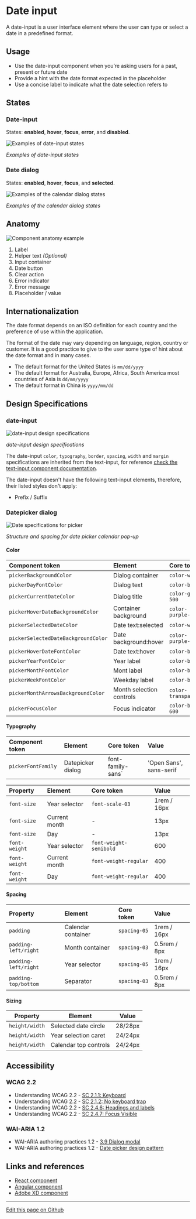# Date input

A date-input is a user interface element where the user can type or select a date in a predefined format. 

## Usage

* Use the date-input component when you’re asking users for a past, present or future date
* Provide a hint with the date format expected in the placeholder
* Use a concise label to indicate what the date selection refers to

## States

### Date-input

States: **enabled**, **hover**, **focus**, **error**, and **disabled**.

![Examples of date-input states](images/input_date_states.png)

_Examples of date-input states_

### Date dialog

States: **enabled**, **hover**, **focus**, and **selected**.

![Examples of the calendar dialog states](images/date_popup.png)

_Examples of the calendar dialog states_

## Anatomy

![Component anatomy example](images/input_date_anatomy.png)

1. Label
2. Helper text _(Optional)_
3. Input container
4. Date button
5. Clear action
6. Error indicator
7. Error message
8. Placeholder / value

## Internationalization

The date format depends on an ISO definition for each country and the preference of use within the application.

The format of the date may vary depending on language, region, country or customer. It is a good practice to give to the user some type of hint about the date format and in many cases.

* The default format for the United States is `mm/dd/yyyy`
* The default format for Australia, Europe, Africa, South America most countries of Asia is `dd/mm/yyyy`
* The default format in China is `yyyy/mm/dd`

## Design Specifications

### date-input

![date-input design specifications](images/input_date_specs.png)

_date-input design specifications_

The date-input `color`, `typography`, `border`, `spacing`, `width` and `margin` specifications are inherited from the text-input, for reference [check the text-input component documentation](https://developer.dxc.com/design/guidelines/components/text-input). 

The date-input doesn't have the following text-input elements, therefore, their listed styles don't apply:

* Prefix / Suffix


### Datepicker dialog

![Date specifications for picker](images/date_popup_specs.png)

_Structure and spacing for date picker calendar pop-up_

#### Color

| Component token                        | Element                        | Core token                   | Value         |
| :------------------------------------- | :----------------------------- | :--------------------------- | :------------ |
| `pickerBackgroundColor`                | Dialog container               | `color-white`                | #ffffff       | 
| `pickerDayFontColor`                   | Dialog text                    | `color-black`                | #000000       | 
| `pickerCurrentDateColor`               | Dialog title                   | `color-grey-500`             | #999999       | 
| `pickerHoverDateBackgroundColor`       | Container background           | `color-purple-200`           | #e5d5f6       | 
| `pickerSelectedDateColor`              | Date text:selected             | `color-white`                | #ffffff       | 
| `pickerSelectedDateBackgroundColor`    | Date background:hover          | `color-purple-700`           | #5f249f       | 
| `pickerHoverDateFontColor`             | Date text:hover                | `color-black`                | #000000       | 
| `pickerYearFontColor`                  | Year label                     | `color-black`                | #000000       | 
| `pickerMonthFontColor`                 | Mont label                     | `color-black`                | #000000       | 
| `pickerWeekFontColor`                  | Weekday label                  | `color-black`                | #000000       | 
| `pickerMonthArrowsBackgroundColor`     | Month selection controls       | `color-transparent`          | transparent   |  
| `pickerFocusColor`                     | Focus indicator                | `color-blue-600`             | #0095ff       | 


#### Typography

| Component token           | Element                        | Core token                   | Value                   |
| :------------------------ | :----------------------------- | :--------------------------- | :---------------------- |
| `pickerFontFamily`        | Datepicker dialog              | font-family-sans`            | 'Open Sans', sans-serif |

| Property                      | Element          | Core token              | Value        |
| :---------------------------- | :--------------- | :---------------------- | :----------- |
| `font-size`                   |  Year selector   | `font-scale-03`         | 1rem / 16px  |
| `font-size`                   |  Current month   | -                       | 13px         |
| `font-size`                   |  Day             | -                       | 13px         |
| `font-weight`                 |  Year selector   | `font-weight-semibold`  | 600          |
| `font-weight`                 |  Current month   | `font-weight-regular`   | 400          |
| `font-weight`                 |  Day             | `font-weight-regular`   | 400          |

#### Spacing

| Property                      | Element               | Core token      | Value            |
| :---------------------------- | :-------------------- | :-------------- | :--------------- |
| `padding`                     |  Calendar container   | `spacing-05`    | 1rem / 16px      |
| `padding-left/right`          |  Month container      | `spacing-03`    | 0.5rem / 8px     |
| `padding-left/right`          |  Year selector        | `spacing-05`    | 1rem / 16px      |
| `padding-top/bottom`          |  Separator            | `spacing-03`    | 0.5rem / 8px     |

#### Sizing

| Property                      | Element                |  Value      |
| ----------------------------- | ----------------       | ----------- |
| `height/width`                |  Selected date circle  |   28/28px   |
| `height/width`                |  Year selection caret  |   24/24px   |
| `height/width`                |  Calendar top controls |   24/24px   |


## Accessibility

### WCAG 2.2

* Understanding WCAG 2.2 - [SC 2.1.1: Keyboard](https://www.w3.org/WAI/WCAG22/Understanding/keyboard)
* Understanding WCAG 2.2 - [SC 2.1.2: No keyboard trap](https://www.w3.org/WAI/WCAG22/Understanding/no-keyboard-trap)
* Understanding WCAG 2.2 - [SC 2.4.6: Headings and labels](https://www.w3.org/WAI/WCAG22/Understanding/headings-and-labels)
* Understanding WCAG 2.2 - [SC 2.4.7: Focus Visible](https://www.w3.org/WAI/WCAG22/Understanding/focus-visible)


### WAI-ARIA 1.2

* WAI-ARIA authoring practices 1.2 - [3.9 Dialog modal](https://www.w3.org/TR/wai-aria-practices-1.2/#dialog_modal)
* WAI-ARIA authoring practices 1.2 - [Date picker design pattern](https://www.w3.org/TR/wai-aria-practices/examples/dialog-modal/datepicker-dialog.html)


## Links and references

* [React component](https://developer.dxc.com/tools/react/next/#/components/dateInput)
* [Angular component](https://developer.dxc.com/tools/angular/next/#/components/dateInput)
* [Adobe XD component](https://xd.adobe.com/view/8da8ab12-b0a1-469d-a72f-9d2588c8dbf2-d8fb/)

____________________________________________________________

[Edit this page on Github](https://github.com/dxc-technology/halstack-style-guide/blob/master/guidelines/components/date-input/README.md)
